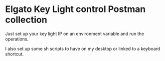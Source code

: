# Elgato Key Light control Postman collection
Just set up your key light IP on an environment variable and run the operations.

I also set up some sh scripts to have on my desktop or linked to a keyboard shortcut.